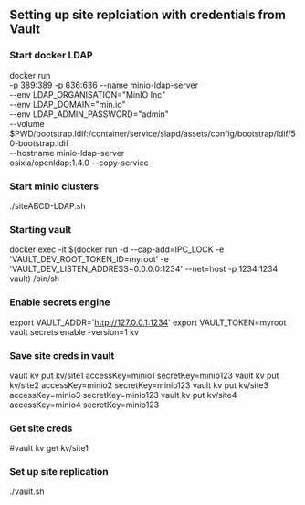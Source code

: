 ## Setting up site replciation with credentials from Vault

### Start docker LDAP
docker run \
  -p 389:389 -p 636:636 --name minio-ldap-server \
  --env LDAP_ORGANISATION="MinIO Inc" \
  --env LDAP_DOMAIN="min.io" \
  --env LDAP_ADMIN_PASSWORD="admin" \
        --volume $PWD/bootstrap.ldif:/container/service/slapd/assets/config/bootstrap/ldif/50-bootstrap.ldif \
  --hostname minio-ldap-server \
        osixia/openldap:1.4.0 --copy-service
### Start minio clusters
./siteABCD-LDAP.sh

### Starting vault
docker exec -it $(docker run -d --cap-add=IPC_LOCK -e 'VAULT_DEV_ROOT_TOKEN_ID=myroot' -e 'VAULT_DEV_LISTEN_ADDRESS=0.0.0.0:1234' --net=host -p 1234:1234 vault) /bin/sh

### Enable secrets engine
export VAULT_ADDR='http://127.0.0.1:1234'
export VAULT_TOKEN=myroot
vault secrets enable -version=1 kv

### Save site creds in vault
vault kv put kv/site1 accessKey=minio1 secretKey=minio123
vault kv put kv/site2 accessKey=minio2 secretKey=minio123
vault kv put kv/site3 accessKey=minio3 secretKey=minio123
vault kv put kv/site4 accessKey=minio4 secretKey=minio123


### Get site creds 
#vault kv get kv/site1

### Set up site replication
./vault.sh
